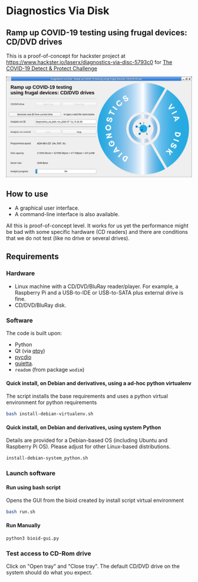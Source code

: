 # Diagnostics Via Disk

## Ramp up COVID-19 testing using frugal devices: CD/DVD drives

This is a proof-of-concept for hackster project at https://www.hackster.io/laserx/diagnostics-via-disc-5793c0 for [The COVID-19 Detect &amp; Protect Challenge](https://www.hackster.io/contests/UNDPCOVID19)

![GUI screenshot](doc/gui-screenshot-00.png)

## How to use

* A graphical user interface.
* A command-line interface is also available.

All this is proof-of-concept level.  It works for us yet the performance might be bad with some specific hardware (CD readers) and there are conditions that we do not test (like no drive or several drives).

## Requirements

### Hardware

* Linux machine with a CD/DVD/BluRay reader/player. For example, a Raspberry Pi and a USB-to-IDE or USB-to-SATA plus external drive is fine.
* CD/DVD/BluRay disk.

### Software

The code is built upon:

* Python
* Qt (via [qtpy](https://pypi.org/project/QtPy/)) 
* [pycdio](https://pypi.org/project/pycdio/)
* [guietta](https://guietta.readthedocs.io/en/latest/).
* `readom` (from package `wodim`)

#### Quick install, on Debian and derivatives, using a ad-hoc python virtualenv

The script installs the base requirements and uses a python virtual environment for python requirements

```bash
bash install-debian-virtualenv.sh
```

#### Quick install, on Debian and derivatives, using system Python

Details are provided for a Debian-based OS (including Ubuntu and Raspberry Pi OS).  Please adjust for other Linux-based distributions.

```bash
install-debian-system_python.sh
```

### Launch software

#### Run using bash script
Opens the GUI from the bioid created by install script virtual environment
```bash
bash run.sh
```
#### Run Manually
```bash
python3 bioid-gui.py 
```

### Test access to CD-Rom drive

Click on "Open tray" and "Close tray".  The default CD/DVD drive on the system should do what you expect.

